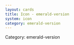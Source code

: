 ```yaml
---
layout: cards
title: Icon - emerald-version
system: icon
category: emerald-version
---
```

<div class="alert alert-secondary mb-4"><span class="i18n innerHTML-category">Category: </span><span class="i18n innerHTML-cat-emerald-version">emerald-version</span></div>
